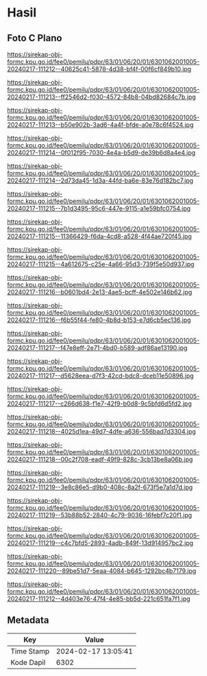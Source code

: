 # Hasil

## Foto C Plano

https://sirekap-obj-formc.kpu.go.id/fee0/pemilu/pdpr/63/01/06/20/01/6301062001005-20240217-111212--40625c41-5878-4d38-bf4f-00f6cf849b10.jpg

https://sirekap-obj-formc.kpu.go.id/fee0/pemilu/pdpr/63/01/06/20/01/6301062001005-20240217-111213--ff2546d2-f030-4572-84b8-04bd82684c7b.jpg

https://sirekap-obj-formc.kpu.go.id/fee0/pemilu/pdpr/63/01/06/20/01/6301062001005-20240217-111213--b50e902b-3ad6-4a4f-bfde-a0e78c6f4524.jpg

https://sirekap-obj-formc.kpu.go.id/fee0/pemilu/pdpr/63/01/06/20/01/6301062001005-20240217-111214--0f012f95-7030-4e4a-b5d9-de39b6d8a4e4.jpg

https://sirekap-obj-formc.kpu.go.id/fee0/pemilu/pdpr/63/01/06/20/01/6301062001005-20240217-111214--2d73da45-1d3a-44fd-ba6e-83e76d182bc7.jpg

https://sirekap-obj-formc.kpu.go.id/fee0/pemilu/pdpr/63/01/06/20/01/6301062001005-20240217-111215--7b1d3495-95c6-447e-9115-a1e59bfc0754.jpg

https://sirekap-obj-formc.kpu.go.id/fee0/pemilu/pdpr/63/01/06/20/01/6301062001005-20240217-111215--11366429-f6da-4cd8-a528-4f44ae720f45.jpg

https://sirekap-obj-formc.kpu.go.id/fee0/pemilu/pdpr/63/01/06/20/01/6301062001005-20240217-111215--4a612675-c25e-4a66-95d3-739f5e50d937.jpg

https://sirekap-obj-formc.kpu.go.id/fee0/pemilu/pdpr/63/01/06/20/01/6301062001005-20240217-111216--b0601bd4-2e13-4ae5-bcff-4e502e146b62.jpg

https://sirekap-obj-formc.kpu.go.id/fee0/pemilu/pdpr/63/01/06/20/01/6301062001005-20240217-111216--f6b55f44-fe80-4b8d-b153-e7d6cb5ec136.jpg

https://sirekap-obj-formc.kpu.go.id/fee0/pemilu/pdpr/63/01/06/20/01/6301062001005-20240217-111217--f47e8eff-2e71-4bd0-b589-adf86ae13190.jpg

https://sirekap-obj-formc.kpu.go.id/fee0/pemilu/pdpr/63/01/06/20/01/6301062001005-20240217-111217--d5628eea-d7f3-42cd-bdc8-dceb11e50896.jpg

https://sirekap-obj-formc.kpu.go.id/fee0/pemilu/pdpr/63/01/06/20/01/6301062001005-20240217-111217--c266d638-f1e7-42f9-b0d8-9c5bfd6d5fd2.jpg

https://sirekap-obj-formc.kpu.go.id/fee0/pemilu/pdpr/63/01/06/20/01/6301062001005-20240217-111218--4025d1ea-49d7-4dfe-a636-556bad7d3304.jpg

https://sirekap-obj-formc.kpu.go.id/fee0/pemilu/pdpr/63/01/06/20/01/6301062001005-20240217-111218--00c2f708-eadf-49f9-828c-3cb13be8a06b.jpg

https://sirekap-obj-formc.kpu.go.id/fee0/pemilu/pdpr/63/01/06/20/01/6301062001005-20240217-111219--3e8c86e5-d9b0-408c-8a2f-673f5e7a1d7d.jpg

https://sirekap-obj-formc.kpu.go.id/fee0/pemilu/pdpr/63/01/06/20/01/6301062001005-20240217-111219--53b88b52-2840-4c79-9036-16febf7c20f1.jpg

https://sirekap-obj-formc.kpu.go.id/fee0/pemilu/pdpr/63/01/06/20/01/6301062001005-20240217-111219--c4c7bfd5-2893-4adb-849f-13d914957bc2.jpg

https://sirekap-obj-formc.kpu.go.id/fee0/pemilu/pdpr/63/01/06/20/01/6301062001005-20240217-111220--89be51d7-5eaa-4084-b645-1292bc4b7179.jpg

https://sirekap-obj-formc.kpu.go.id/fee0/pemilu/pdpr/63/01/06/20/01/6301062001005-20240217-111212--4d403e76-47f4-4e85-bb5d-221c651fa7f1.jpg


## Metadata

| Key        | Value               |
| ---------- | ------------------- |
| Time Stamp | 2024-02-17 13:05:41 |
| Kode Dapil | 6302                |




